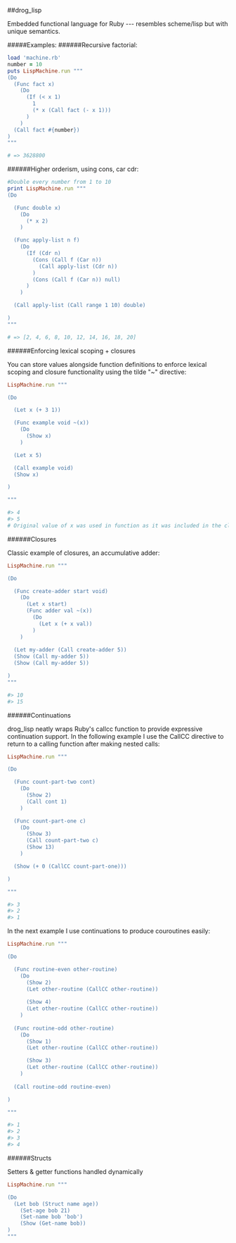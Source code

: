 ##drog_lisp

Embedded functional language for Ruby --- resembles scheme/lisp but with unique semantics.

#####Examples:
######Recursive factorial:

```ruby
load 'machine.rb'
number = 10
puts LispMachine.run """
(Do
  (Func fact x)
    (Do
      (If (< x 1)
        1
        (* x (Call fact (- x 1)))
      )
    )
  (Call fact #{number})
)
"""

# => 3628800
```

######Higher orderism, using cons, car cdr:

```ruby
#Double every number from 1 to 10
print LispMachine.run """
(Do

  (Func double x)
    (Do
      (* x 2)
    )

  (Func apply-list n f)
    (Do
      (If (Cdr n)
        (Cons (Call f (Car n))
          (Call apply-list (Cdr n))
        )
        (Cons (Call f (Car n)) null)
      )
    )

  (Call apply-list (Call range 1 10) double)

)
"""

# => [2, 4, 6, 8, 10, 12, 14, 16, 18, 20]
```

######Enforcing lexical scoping + closures

You can store values alongside function definitions to enforce lexical scoping and closure functionality using the tilde "~" directive:

```ruby
LispMachine.run """

(Do

  (Let x (+ 3 1))

  (Func example void ~(x))
    (Do
      (Show x)
    )

  (Let x 5)

  (Call example void)  
  (Show x)

)

"""

#> 4
#> 5
# Original value of x was used in function as it was included in the closure list using "~"


```

######Closures

Classic example of closures, an accumulative adder:

```ruby
LispMachine.run """

(Do

  (Func create-adder start void)
    (Do
      (Let x start)
      (Func adder val ~(x))
        (Do
          (Let x (+ x val))
        )
    )
    
  (Let my-adder (Call create-adder 5))
  (Show (Call my-adder 5))
  (Show (Call my-adder 5))

)
"""

#> 10
#> 15
```

######Continuations

drog_lisp neatly wraps Ruby's callcc function to provide expressive continuation support. In the following example I use the CallCC directive to return to a calling function after making nested calls:

```ruby
LispMachine.run """

(Do

  (Func count-part-two cont)
    (Do
      (Show 2)
      (Call cont 1)
    )

  (Func count-part-one c)
    (Do
      (Show 3)
      (Call count-part-two c)
      (Show 13)
    )

  (Show (+ 0 (CallCC count-part-one)))

)

"""

#> 3
#> 2
#> 1
```

In the next example I use continuations to produce couroutines easily:

```ruby
LispMachine.run """

(Do

  (Func routine-even other-routine)
    (Do
      (Show 2)
      (Let other-routine (CallCC other-routine))
      
      (Show 4)
      (Let other-routine (CallCC other-routine))
    )
  
  (Func routine-odd other-routine)
    (Do
      (Show 1)
      (Let other-routine (CallCC other-routine))

      (Show 3)
      (Let other-routine (CallCC other-routine))
    )
  
  (Call routine-odd routine-even)

)

"""

#> 1
#> 2
#> 3
#> 4
```

######Structs

Setters & getter functions handled dynamically

```ruby
LispMachine.run """

(Do
  (Let bob (Struct name age))
    (Set-age bob 21)
    (Set-name bob 'bob')
    (Show (Get-name bob))
)
"""
```